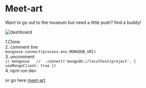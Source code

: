 # Meet-art

Want to go out to the museum but need a little push? find a buddy!
  
![dashboard](https://res.cloudinary.com/vazzz/image/upload/v1538408980/Screenshot_from_2018-10-01_17-49-16.png)

1.Clone  
2. comment line  
`mongoose.connect(process.env.MONGODB_URI)`  
3. uncomment  
`// mongoose  
	// 	.connect('mongodb://localhost/project', { useMongoClient: true })`  
4. npm run dev
  
    
      
      
or go here [meet-art](https://meet-art.herokuapp.com/)
